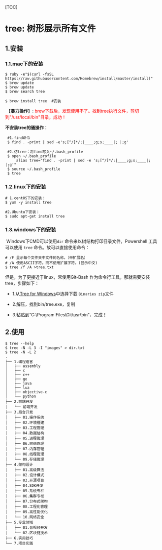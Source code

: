 [TOC]

# tree: 树形展示所有文件

## 1.安装

### 1.1.mac下的安装

```shell
$ ruby -e"$(curl -fsSL https://raw.githubusercontent.com/Homebrew/install/master/install)"
$ brew update
$ brew update
$ brew search tree

$ brew install tree  #安装
```

​	【**暴力操作**】:  <font color=red>brew下载后，发现使用不了。找到tree执行文件，剪切到"/usr/local/bin"目录，成功！</font>

**不安装tree的骚操作**：

```shell
 #1.find命令
 $ find . -print | sed -e's;[^/]*/;|____;g;s;____|; |;g'
 
 #2.仿tree：将find写入~/.bash_profile
 $ open ~/.bash_profile
 	 alias tree="find . -print | sed -e 's;[^/]*/;|____;g;s;____|; |;g'"
 $ source ~/.bash_profile
 $ tree
```



### 1.2.linux下的安装

```shell
# 1.centOS下的安装：
$ yum -y install tree

#2.Ubuntu下安装：
$ sudo apt-get install tree
```



### 1.3.windows下的安装

​	Windows下CMD可以使用`dir` 命令来以树结构打印目录文件，Powershell 工具可以使用 `tree` 命令。故可以直接使用命令：

```shell
# /F 显示每个文件夹中文件的名称。（带扩展名）
# /A 使用ASCII字符，而不使用扩展字符。(显示中文)
$ tree /f /A >tree.txt
```

但是，为了更接近于linux，常使用Git-Bash 作为命令行工具，那就需要安装tree，步骤如下：

* 1.从[Tree for Windows](https://link.jianshu.com/?t=http%3A%2F%2Fgnuwin32.sourceforge.net%2Fpackages%2Ftree.htm)中选择下载 `Binaries zip`文件

* 2.解压，找到bin/tree.exe，复制

* 3.粘贴到“C:\\Program Files\Git\usr\bin"，完成！

  

## 2.使用

```shell
$ tree --help
$ tree -N -L 3 -I "images" > dir.txt
$ tree -N -L 2
.
├── 1.编程语言
│   ├── assembly
│   ├── c
│   ├── c++
│   ├── go
│   ├── java
│   ├── lua
│   ├── objective-c
│   └── python
├── 2.前端开发
│   └── 前端开发
├── 3.后台开发
│   ├── 01.操作系统
│   ├── 02.环境搭建
│   ├── 03.工程管理
│   ├── 04.数据结构
│   ├── 05.进程管理
│   ├── 06.网络原理
│   ├── 07.内存管理
│   ├── 08.线程管理
│   └── 09.存储管理
├── 4.架构设计
│   ├── 01.高级算法
│   ├── 02.设计模式
│   ├── 03.开源项目
│   ├── 04.SDK开发
│   ├── 05.系统专栏
│   ├── 06.集群专栏
│   ├── 07.分布式架构
│   ├── 08.工程化管理
│   ├── 09.高性能优化
│   └── 10.网络安全
├── 5.专业领域
│   ├── 01.音视频开发
│   └── 02.区块链技术
├── 6.实用技巧
└── 7.项目实践
```



